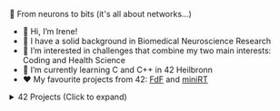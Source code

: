 🧠 From neurons to bits (it's all about networks...)

- 👋 Hi, I’m Irene!
- 🔬 I have a solid background in Biomedical Neuroscience Research 
- 👀 I’m interested in challenges that combine my two main interests: Coding and Health Science
- 🌱 I’m currently learning C and C++ in 42 Heilbronn
- ❤️ My favourite projects from 42: [FdF](https://github.com/ipuig-pa/02_FdF) and [miniRT](https://github.com/ipuig-pa/04_miniRT)

<details>
<summary>42 Projects (Click to expand)</summary>

## Project 0: [Libft](https://github.com/ipuig-pa/00_libft)
My implementation of various standard C library functions.

## Project 1.1: [ft_printf](https://github.com/ipuig-pa/01_ft_printf)
Custom implementation of the standard C library function printf().

## Project 1.2: [Get_Next_Line](https://github.com/ipuig-pa/01_get_next_line)
A C function that reads a line from a file descriptor.

## Project 2.1: [Push_Swap](https://github.com/ipuig-pa/02_push_swap/)
C program implementing Sorting Algorithm to arrange numbers in a stack using limited moves.

## Project 2.2: [Minitalk](https://github.com/ipuig-pa/02_minitallk)
A client-server communication program using UNIX signals.

## Project 2.3: [FdF](https://github.com/ipuig-pa/02_FdF)
A Wireframe Model Renderer written in C.

## Project 3.1: [Philosophers](https://github.com/ipuig-pa/03_philosophers)
Dining Philosophers implementation to approach threading a process and mutex use

## Project 3.2: [Minishell](https://github.com/ipuig-pa/03_minishell)
Custom simple Shell based on bash behavior

## Project 4.1: [miniRT](https://github.com/ipuig-pa/04_miniRT)
A Basic Ray Tracer written in C.

## Project 4.2: NetPractice
Set of exercises to discover the basis of networking and subnetting

## Project 4.3: CPP modules
First block of C++ exercises 
&nbsp;&nbsp;&nbsp;&nbsp;[CPP00](https://github.com/ipuig-pa/04_CPP00): Exploring C++ namespaces, classes, member functions, stdio streams, initialization lists, static, const, and some other basic stuff  
&nbsp;&nbsp;&nbsp;&nbsp;[CPP01](https://github.com/ipuig-pa/04_CPP01): Exploring C++ memory allocation, pointers to members, references and switch statements  
&nbsp;&nbsp;&nbsp;&nbsp;[CPP02](https://github.com/ipuig-pa/04_CPP02): Exploring C++ ad-hoc polymorphism, operator overloading and the Orthodox Canonical class form  
&nbsp;&nbsp;&nbsp;&nbsp;[CPP03](https://github.com/ipuig-pa/04_CPP03): Exploring C++ inheritance  
&nbsp;&nbsp;&nbsp;&nbsp;[CPP04](https://github.com/ipuig-pa/04_CPP04): Exploring C++ Subtype Polymorphism, Abstract Classes, and Interfaces  

## Project 5.1: CPP modules
Second block of C++ exercises
&nbsp;&nbsp;&nbsp;&nbsp;[CPP05](https://github.com/ipuig-pa/04_CPP05): Exploring C++ Exceptions (throw, try, catch)  
&nbsp;&nbsp;&nbsp;&nbsp;[CPP06](https://github.com/ipuig-pa/04_CPP06): Exploring C++ explicit casting types  
&nbsp;&nbsp;&nbsp;&nbsp;[CPP07](https://github.com/ipuig-pa/04_CPP07): Exploring C++ templates  
&nbsp;&nbsp;&nbsp;&nbsp;[CPP08](https://github.com/ipuig-pa/04_CPP08): Exploring C++ templated containers, iterators, algorithms  
&nbsp;&nbsp;&nbsp;&nbsp;[CPP09](https://github.com/ipuig-pa/04_CPP09): Exploring C++ STL  

## Project 5.2: [Inception](https://github.com/ipuig-pa/05_Inception)
System Administration related exercise using Docker containers

## Project 5.3: [Webserv](https://github.com/ipuig-pa/05_webserv)
Custom HTTP web server written in C++

</details>
